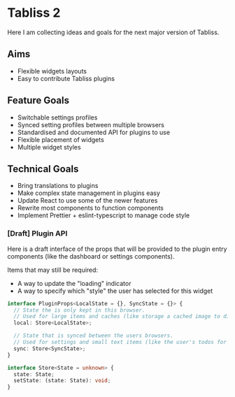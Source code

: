 # Tabliss 2

Here I am collecting ideas and goals for the next major version of Tabliss.

## Aims

- Flexible widgets layouts
- Easy to contribute Tabliss plugins

## Feature Goals

- Switchable settings profiles
- Synced setting profiles between multiple browsers
- Standardised and documented API for plugins to use
- Flexible placement of widgets
- Multiple widget styles

## Technical Goals

- Bring translations to plugins
- Make complex state management in plugins easy
- Update React to use some of the newer features
- Rewrite most components to function components
- Implement Prettier + eslint-typescript to manage code style

### [Draft] Plugin API

Here is a draft interface of the props that will be provided to the plugin entry components
(like the dashboard or settings components).

Items that may still be required:
- A way to update the "loading" indicator
- A way to specify which "style" the user has selected for this widget

```ts
interface PluginProps<LocalState = {}, SyncState = {}> {
  // State the is only kept in this browser.
  // Used for large items and caches (like storage a cached image to display on next load)
  local: Store<LocalState>;

  // State that is synced between the users browsers.
  // Used for settings and small text items (like the user's todos for example)
  sync: Store<SyncState>;
}

interface Store<State = unknown> {
  state: State;
  setState: (state: State): void;
}
```
